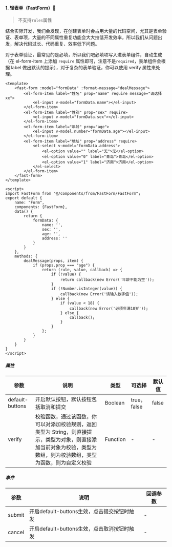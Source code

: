 #### 1. 轻表单（FastForm）🎹

>  不支持`rules`属性

结合实际开发，我们会发现，在创建表单时会占用大量的代码空间，尤其是表单验证、表单项，大量的不同属性重复功能会大大拉低开发效率，所以我们从问题出发，解决代码过长、代码重复、效率低下问题。

对于表单验证，最常见的是必填，所以我们吧必填项写入进表单组件，自动生成（在 el-form-item 上添加 `require` 属性即可，注意不是`required`，表单组件会根据 label 做出默认的提示），对于复杂的表单验证，你可以使用 verify 属性来处理。

```vue
<template>
    <fast-form :model="formData" :format-message="dealMessage">
        <el-form-item label="姓名" prop="name" require message="请选择xx">
            <el-input v-model="formData.name"></el-input>
        </el-form-item>
        <el-form-item label="性别" prop="sex" require>
            <el-input v-model="formData.sex"></el-input>
        </el-form-item>
        <el-form-item label="年龄" prop="age">
            <el-input v-model.number="formData.age"></el-input>
        </el-form-item>
        <el-form-item label="地址" prop="address" require>
            <el-select v-model="formData.address">
                <el-option value="" label="无">无</el-option>
                <el-option value="0" label="青岛">青岛</el-option>
                <el-option value="1" label="济南">济南</el-option>
            </el-select>
        </el-form-item>
    </fast-form>
</template>

<script>
import FastForm from "@/components/from/FastForm/FastForm";
export default {
    name: "Form",
    components: {FastForm},
    data() {
        return {
            formData: {
                name: '',
                sex: '',
                age: '',
                address: ''
            }
        }
    },
    methods: {
        dealMessage(props, item) {
            if (props.prop === "age") {
                return (rule, value, callback) => {
                    if (!value) {
                        return callback(new Error('年龄不能为空'));
                    }
                    if (!Number.isInteger(value)) {
                        callback(new Error('请输入数字值'));
                    } else {
                        if (value < 18) {
                            callback(new Error('必须年满18岁'));
                        } else {
                            callback();
                        }
                    }
                };
            }
        }
    }
}
</script>
```



##### 属性

| 参数            | 说明                                                         | 类型     | 可选择      | 默认值 |
| --------------- | ------------------------------------------------------------ | -------- | ----------- | ------ |
| default-buttons | 开启默认按钮，默认按钮包括取消和提交                         | Boolean  | true，false | false  |
| verify          | 校验函数，通过该函数，你可以对添加校验规则，返回类型为 String，则直接提示，类型为对象，则直接添加当前对象为校验，类型为数组，则为校验数组，类型为函数，则为自定义校验 | Function | -           | -      |

##### 事件

| 参数   | 说明                                        | 回调参数 |
| ------ | ------------------------------------------- | ------- |
| submit | 开启default-buttons生效，点击提交按钮时触发 | - |
| cancel | 开启default-buttons生效，点击取消按钮时触发 | - |